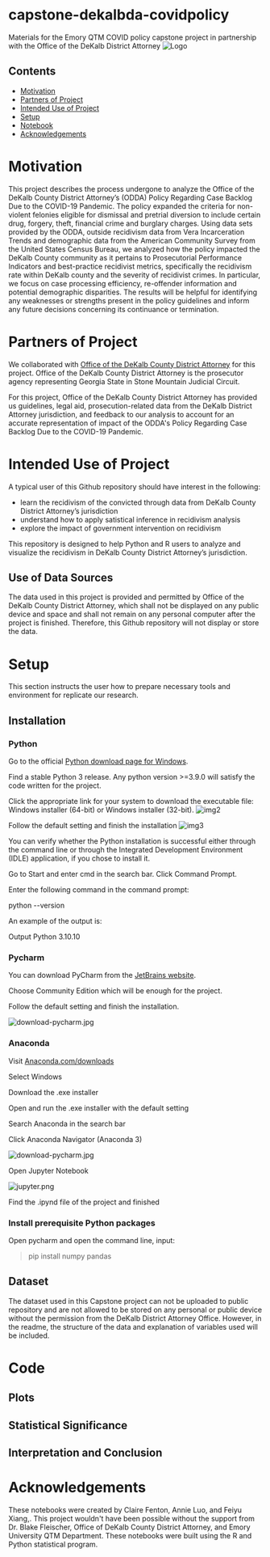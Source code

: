 # capstone-dekalbda-covidpolicy
Materials for the Emory QTM COVID policy capstone project in partnership with the Office of the DeKalb District Attorney
![Logo](/image/QTM_Logo.png)

## Contents
- [Motivation](#motivation)
- [Partners of Project](#partners-of-project)
- [Intended Use of Project](#intended-use-of-project)
- [Setup](#setup)
- [Notebook](#notebook)
- [Acknowledgements](#acknowledgements)

# Motivation
This project describes the process undergone to analyze the Office of the DeKalb County District Attorney’s (ODDA) Policy Regarding Case Backlog Due to the COVID-19 Pandemic. The policy expanded the criteria for non-violent felonies eligible for dismissal and pretrial diversion to include certain drug, forgery, theft, financial crime and burglary charges. Using data sets provided by the ODDA, outside recidivism data from Vera Incarceration Trends and demographic data from the American Community Survey from the United States Census Bureau, we analyzed how the policy impacted the DeKalb County community as it pertains to Prosecutorial Performance Indicators and best-practice recidivist metrics, specifically the recidivism rate within DeKalb county and the severity of recidivist crimes. In particular, we focus on case processing efficiency, re-offender information and potential demographic disparities. The results will be helpful for identifying any weaknesses or strengths present in the policy guidelines and inform any future decisions concerning its continuance or termination.
# Partners of Project
We collaborated with [Office of the DeKalb County District Attorney](https://www.dekalbda.org/) for this project. Office of the DeKalb County District Attorney is the prosecutor agency representing Georgia State in Stone Mountain Judicial Circuit.

For this project, Office of the DeKalb County District Attorney has provided us guidelines, legal aid, prosecution-related data from the DeKalb District Attorney jurisdiction, and feedback to our analysis to account for an accurate representation of impact of the ODDA's Policy Regarding Case Backlog Due to the COVID-19 Pandemic. 
# Intended Use of Project
A typical user of this Github repository should have interest in the following:
- learn the recidivism of the convicted through data from DeKalb County District Attorney’s jurisdiction
- understand how to apply satistical inference in recidivism analysis
- explore the impact of government intervention on recidivism

This repository is designed to help Python and R users to analyze and visualize the recidivism in DeKalb County District Attorney’s jurisdiction.
## Use of Data Sources
The data used in this project is provided and permitted by Office of the DeKalb County District Attorney, which shall not be displayed on any public device and space and shall not remain on any personal computer after the project is finished. Therefore, this Github repository will not display or store the data.
# Setup
This section instructs the user how to prepare necessary tools and environment for replicate our research.
## Installation
### Python
Go to the official [Python download page for Windows](https://www.python.org/downloads/windows/).

Find a stable Python 3 release. Any python version >=3.9.0 will satisfy the code written for the project.

Click the appropriate link for your system to download the executable file: Windows installer (64-bit) or Windows installer (32-bit).
![img2](/image/python_release.png)

Follow the default setting and finish the installation
![img3](/image/python_finish.png)

You can verify whether the Python installation is successful either through the command line or through the Integrated Development Environment (IDLE) application, if you chose to install it.

Go to Start and enter cmd in the search bar. Click Command Prompt.

Enter the following command in the command prompt:

python --version

An example of the output is:

Output
Python 3.10.10

### Pycharm
You can download PyCharm from the [JetBrains website](https://www.jetbrains.com/pycharm/).

Choose Community Edition which will be enough for the project.

Follow the default setting and finish the installation.

![download-pycharm.jpg](image%2Fdownload-pycharm.jpg)

### Anaconda

Visit [Anaconda.com/downloads](https://www.anaconda.com/download/)

Select Windows

Download the .exe installer

Open and run the .exe installer with the default setting

Search Anaconda in the search bar

Click Anaconda Navigator (Anaconda 3)

![download-pycharm.jpg](image%2Fdownload-pycharm.jpg)

Open Jupyter Notebook

![jupyter.png](image%2Fjupyter.png)

Find the .ipynd file of the project and finished

### Install prerequisite Python packages

Open pycharm and open the command line, input:

> pip install numpy pandas

## Dataset
The dataset used in this Capstone project can not be uploaded to public repository and are not allowed to be stored on any personal or public device without the permission from the DeKalb District Attorney Office. However, in the readme, the structure of the data and explanation of variables used will be included.

# Code

## Plots

## Statistical Significance

## Interpretation and Conclusion

# Acknowledgements

These notebooks were created by Claire Fenton, Annie Luo, and Feiyu Xiang,. This project wouldn't have been possible without the support from Dr. Blake Fleischer, Office of DeKalb County District Attorney, and Emory University QTM Department. These notebooks were built using the R and Python statistical program.
